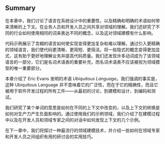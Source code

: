 ## Summary

在本章中，我们讨论了语言在系统设计中的重要性，以及精确和明确的术语如何带来清晰的上下文。在业务人员和开发人员之间共享对领域的理解。我们还研究了不同的行业如何使用相同的词来表达不同的概念，以及这对领域建模有什么影响。

代码示例展示了含糊的语言如何使实现变得更加复杂和难以理解。通过引入更精确的领域语言，我们使代码更清晰、更简短、更简洁。将一些隐式的概念变得更加显式，这有助于更好地理解业务并提高代码质量。我们还发现许多动词成为了该领域语言的一部分，它们是名词术语表的重要补充，而名词术语表不应该被视为领域模型的唯一重要部分。

本章介绍了 Eric Evans 发明的术语 *Ubiquitous Language*。我们强调的事实是，这种 Ubiquitous Language 并不意味着它的广泛性，而在于它的精确性，而且它被用于软件开发过程的所有工件——从最初的讨论，到建模和设计，到编码和测试。

我们研究了某个单词的意思是如何在不同的上下文中改变的，以及上下文的转换是如何对生产力产生负面影响的。通过使用我们的示例领域，我们介绍了在建模过程中以及在开发人员和领域专家之间的对话中如何发现上下文的几个示例。

在下一章中，我们将探讨一种最流行的领域建模技术，并介绍一些如何在领域专家和开发人员之间组织有用的研讨会的实用技巧。